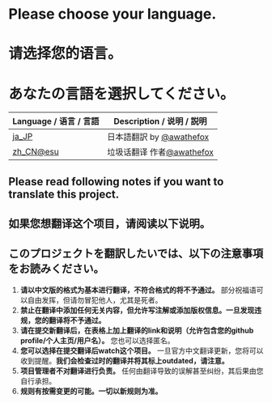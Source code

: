 # Please choose your language.
# 请选择您的语言。
# あなたの言語を選択してください。
|Language / 语言 / 言語|Description / 说明 / 説明|
|---|---|
|[ja_JP](ja_JP.md)|日本語翻訳 by [@awathefox](https://github.com/awathefox)|
|[zh_CN@esu](zh_CN@esu.md)|垃圾话翻译 作者[@awathefox](https://github.com/awathefox)|
## Please read following notes if you want to translate this project.
## 如果您想翻译这个项目，请阅读以下说明。
## このプロジェクトを翻訳したいでは、以下の注意事項をお読みください。

1. **请以中文版的格式为基本进行翻译，不符合格式的将不予通过。** 部分祝福语可以自由发挥，但请勿冒犯他人，尤其是死者。
2. **禁止在翻译中添加任何无关内容，但允许写注解或添加版权信息。一旦发现违规，您的翻译将不予通过。**
3. **请在提交新翻译后，在表格上加上翻译的link和说明（允许包含您的github profile/个人主页/用户名）。** 您也可以选择匿名。
4. **您可以选择在提交翻译后watch这个项目。** 一旦官方中文翻译更新，您将可以收到提醒。**我们会检查过时的翻译并将其标上outdated，请注意。**
5. **项目管理者不对翻译进行负责。** 任何由翻译导致的误解甚至纠纷，其后果由您自行承担。
6. **规则有按需变更的可能。一切以新规则为准。**

